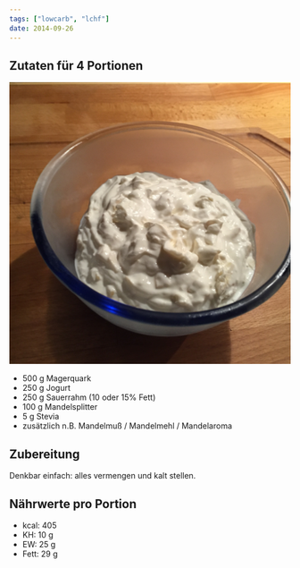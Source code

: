 ```yaml
---
tags: ["lowcarb", "lchf"]
date: 2014-09-26
---
```


## Zutaten für 4 Portionen
![](../uploads/magerquark-mit-mandeln.jpg)

- 500 g     Magerquark
- 250 g     Jogurt
- 250 g     Sauerrahm (10 oder 15% Fett)
- 100 g     Mandelsplitter
- 5 g       Stevia
- zusätzlich n.B. Mandelmuß / Mandelmehl / Mandelaroma

## Zubereitung
Denkbar einfach: alles vermengen und kalt stellen.

## Nährwerte pro Portion
- kcal:   405
- KH:      10 g
- EW:      25 g
- Fett:    29 g
